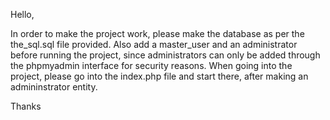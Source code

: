 Hello,

In order to make the project work, please make the database as per the the_sql.sql file provided. Also add a master_user and an administrator before running the project, since administrators can only be added through the phpmyadmin interface for security reasons. When going into the project, please go into the index.php file and start there, after making an admininstrator entity.

Thanks
